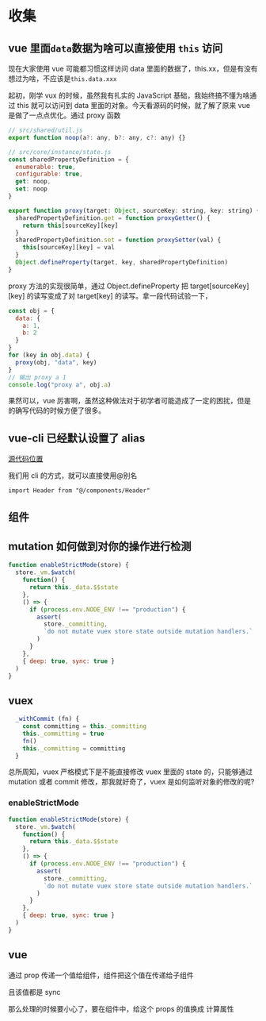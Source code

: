 # 收集

## vue 里面`data`数据为啥可以直接使用 `this` 访问

现在大家使用 vue 可能都习惯这样访问 data 里面的数据了，this.xx，但是有没有想过为啥，不应该是`this.data.xxx`

起初，刚学 vux 的时候，虽然我有扎实的 JavaScript 基础，我始终搞不懂为啥通过 this 就可以访问到 data 里面的对象。今天看源码的时候，就了解了原来 vue 是做了一点点优化。通过 proxy 函数

```js
// src/shared/util.js
export function noop(a?: any, b?: any, c?: any) {}

// src/core/instance/state.js
const sharedPropertyDefinition = {
  enumerable: true,
  configurable: true,
  get: noop,
  set: noop
}

export function proxy(target: Object, sourceKey: string, key: string) {
  sharedPropertyDefinition.get = function proxyGetter() {
    return this[sourceKey][key]
  }
  sharedPropertyDefinition.set = function proxySetter(val) {
    this[sourceKey][key] = val
  }
  Object.defineProperty(target, key, sharedPropertyDefinition)
}
```

proxy 方法的实现很简单，通过 Object.defineProperty 把 target[sourceKey][key] 的读写变成了对 target[key] 的读写。拿一段代码试验一下，

```js
const obj = {
  data: {
    a: 1,
    b: 2
  }
}
for (key in obj.data) {
  proxy(obj, "data", key)
}
// 输出 proxy a 1
console.log("proxy a", obj.a)
```

果然可以，vue 厉害啊，虽然这种做法对于初学者可能造成了一定的困扰，但是的确写代码的时候方便了很多。

## vue-cli 已经默认设置了 alias

[源代码位置](https://github.com/vuejs/vue-cli/blob/8f0673a93f87c1724d26dd405d3b1278ab179ae3/packages/%40vue/cli-service/lib/config/base.js)

我们用 cli 的方式，就可以直接使用@别名

`import Header from "@/components/Header"`

## 组件

## mutation 如何做到对你的操作进行检测

```js
function enableStrictMode(store) {
  store._vm.$watch(
    function() {
      return this._data.$$state
    },
    () => {
      if (process.env.NODE_ENV !== "production") {
        assert(
          store._committing,
          `do not mutate vuex store state outside mutation handlers.`
        )
      }
    },
    { deep: true, sync: true }
  )
}
```

## vuex

```js
  _withCommit (fn) {
    const committing = this._committing
    this._committing = true
    fn()
    this._committing = committing
  }
```

总所周知，vuex 严格模式下是不能直接修改 vuex 里面的 state 的，只能够通过 mutation 或者 commit 修改，那我就好奇了，vuex 是如何监听对象的修改的呢?

### enableStrictMode

```js
function enableStrictMode(store) {
  store._vm.$watch(
    function() {
      return this._data.$$state
    },
    () => {
      if (process.env.NODE_ENV !== "production") {
        assert(
          store._committing,
          `do not mutate vuex store state outside mutation handlers.`
        )
      }
    },
    { deep: true, sync: true }
  )
}
```

## vue

通过 prop 传递一个值给组件，组件把这个值在传递给子组件

且该值都是 sync

那么处理的时候要小心了，要在组件中，给这个 props 的值换成 计算属性
